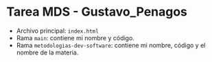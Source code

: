 # Tarea MDS - Gustavo_Penagos

- Archivo principal: `index.html`
- Rama `main`: contiene mi nombre y código.
- Rama `metodologias-dev-software`: contiene mi nombre, código y el nombre de la materia.
